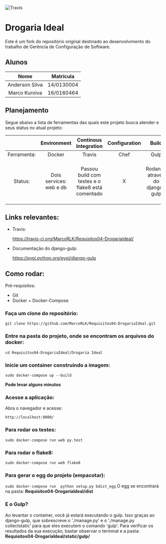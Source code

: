 ![Travis](https://travis-ci.org/MarcoRLK/Requisitos04-DrogariaIdeal.svg?branch=master)

# Drogaria Ideal

Este é um fork do repositório original destinado ao desenvolvimento do trabalho de Gerência de Configuração de Software.

## Alunos

|Nome|Matrícula|
|:--:|:-------:|
|Anderson Silva|14/0130004|
|Marco Kuroiva|16/0160464|

## Planejamento

Segue abaixo a lista de ferramentas das quais este projeto busca atender e seus status no atual projeto:

|           |Environment|Continous Integration|Configuration|Build|Packing|
|:---------:|:---------:|:-------------------:|:-----------:|:---:|:-----:|
|Ferramenta:|Docker|Travis|Chef|Gulp|Egg|
|Status:    |Dois services: web e db|Passou build com testes e o flake8 está comentado|X|Rodando através do django-gulp|Basta rodar o comando indicado no tutorial abaixo|

## Links relevantes:

- Travis:

  https://travis-ci.org/MarcoRLK/Requisitos04-DrogariaIdeal/

- Documentação do django-gulp:

  https://pypi.python.org/pypi/django-gulp


## Como rodar:

Pré-requisitos:
- Git
- Docker + Docker-Compose

### Faça um clone do repositório:

`git clone https://github.com/MarcoRLK/Requisitos04-DrogariaIdeal.git`

### Entre na pasta do projeto, onde se encontram os arquivos do docker:

`cd Requisitos04-DrogariaIdeal/Drogaria Ideal`

### Inicie um container construindo a imagem:

`sudo docker-compose up --build`

**Pode levar alguns minutos**

### Acesse a aplicação:

Abra o navegador e acesse:

`http://localhost:8000/`

### Para rodar os testes:

`sudo docker-compose run web py.test`

### Para rodar o flake8:

`sudo docker-compose run web flake8`

### Para gerar o egg do projeto (empacotar):

`sudo docker-compose run  python setup.py bdist_egg`
O egg se encontrará na pasta:
**Requisitos04-DrogariaIdeal/dist**

### E o Gulp?

Ao levantar o container, você já estará executando o gulp. Isso graças ao django-gulp, que sobrescreve o './manage.py' e o './manage.py collectstatic' para que eles executem o comando 'gulp'.
Para verificar os resultados da sua execução, bastar observar o terminal e a pasta:
**Requisitos04-DrogariaIdeal/static/gulp/**
